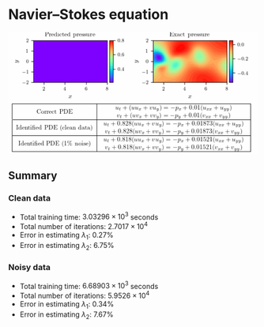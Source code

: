 # Navier–Stokes equation

![Navier–Stokes](figures/NS.gif)

## Summary

### Clean data

- Total training time: $3.03296 \times 10^3$ seconds
- Total number of iterations: $2.7017 \times 10^4$
- Error in estimating $\lambda_{1}$: $0.27$%
- Error in estimating $\lambda_{2}$: $6.75$%

### Noisy data

- Total training time: $6.68903 \times 10^3$ seconds
- Total number of iterations: $5.9526 \times 10^4$
- Error in estimating $\lambda_{1}$: $0.34$%
- Error in estimating $\lambda_{2}$: $7.67$%
